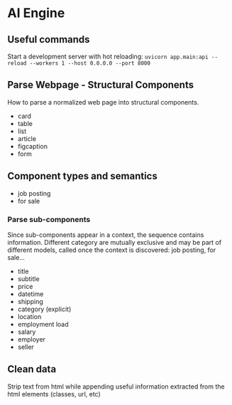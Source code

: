 # AI Engine

## Useful commands
Start a development server with hot reloading:
`uvicorn app.main:api --reload --workers 1 --host 0.0.0.0 --port 8000`

## Parse Webpage - Structural Components
How to parse a normalized web page into structural components.
* card
* table
* list
* article
* figcaption
* form

## Component types and semantics
* job posting
* for sale

### Parse sub-components
Since sub-components appear in a context, the sequence contains information.
Different category are mutually exclusive and may be part of different models, called once the context is discovered: job posting, for sale...
* title
* subtitle
* price
* datetime
* shipping
* category (explicit)
* location
* employment load
* salary
* employer
* seller

## Clean data
Strip text from html while appending useful information extracted from the html elements (classes, url, etc)